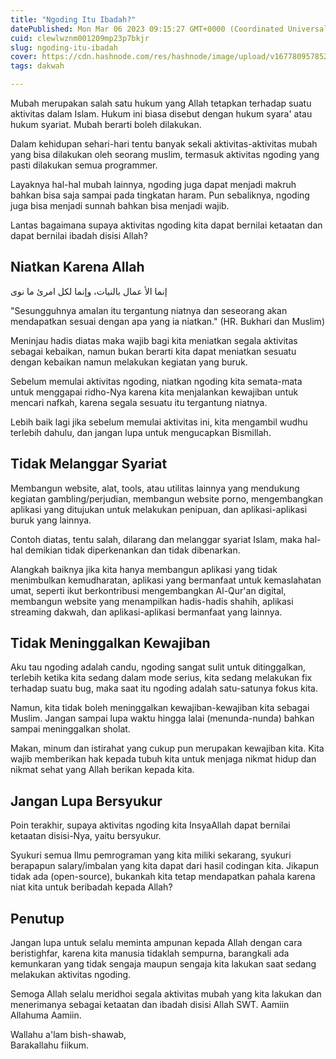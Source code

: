 ```yaml
---
title: "Ngoding Itu Ibadah?"
datePublished: Mon Mar 06 2023 09:15:27 GMT+0000 (Coordinated Universal Time)
cuid: clewlwznm001209mp23p7bkjr
slug: ngoding-itu-ibadah
cover: https://cdn.hashnode.com/res/hashnode/image/upload/v1677809578527/b96fdb19-9455-44b3-9ab8-c71415ccd659.png
tags: dakwah

---
```


Mubah merupakan salah satu hukum yang Allah tetapkan terhadap suatu aktivitas dalam Islam. Hukum ini biasa disebut dengan hukum syara' atau hukum syariat. Mubah berarti boleh dilakukan.

Dalam kehidupan sehari-hari tentu banyak sekali aktivitas-aktivitas mubah yang bisa dilakukan oleh seorang muslim, termasuk aktivitas ngoding yang pasti dilakukan semua programmer.

Layaknya hal-hal mubah lainnya, ngoding juga dapat menjadi makruh bahkan bisa saja sampai pada tingkatan haram. Pun sebaliknya, ngoding juga bisa menjadi sunnah bahkan bisa menjadi wajib.

Lantas bagaimana supaya aktivitas ngoding kita dapat bernilai ketaatan dan dapat bernilai ibadah disisi Allah?

## Niatkan Karena Allah

إنما الأ عمال بالنيات، وإنما لكل امرئ ما نوى

"Sesungguhnya amalan itu tergantung niatnya dan seseorang akan mendapatkan sesuai dengan apa yang ia niatkan." (HR. Bukhari dan Muslim)

Meninjau hadis diatas maka wajib bagi kita meniatkan segala aktivitas sebagai kebaikan, namun bukan berarti kita dapat meniatkan sesuatu dengan kebaikan namun melakukan kegiatan yang buruk.

Sebelum memulai aktivitas ngoding, niatkan ngoding kita semata-mata untuk menggapai ridho-Nya karena kita menjalankan kewajiban untuk mencari nafkah, karena segala sesuatu itu tergantung niatnya.

Lebih baik lagi jika sebelum memulai aktivitas ini, kita mengambil wudhu terlebih dahulu, dan jangan lupa untuk mengucapkan Bismillah.

## Tidak Melanggar Syariat

Membangun website, alat, tools, atau utilitas lainnya yang mendukung kegiatan gambling/perjudian, membangun website porno, mengembangkan aplikasi yang ditujukan untuk melakukan penipuan, dan aplikasi-aplikasi buruk yang lainnya.

Contoh diatas, tentu salah, dilarang dan melanggar syariat Islam, maka hal-hal demikian tidak diperkenankan dan tidak dibenarkan.

Alangkah baiknya jika kita hanya membangun aplikasi yang tidak menimbulkan kemudharatan, aplikasi yang bermanfaat untuk kemaslahatan umat, seperti ikut berkontribusi mengembangkan Al-Qur'an digital, membangun website yang menampilkan hadis-hadis shahih, aplikasi streaming dakwah, dan aplikasi-aplikasi bermanfaat yang lainnya.

## Tidak Meninggalkan Kewajiban

Aku tau ngoding adalah candu, ngoding sangat sulit untuk ditinggalkan, terlebih ketika kita sedang dalam mode serius, kita sedang melakukan fix terhadap suatu bug, maka saat itu ngoding adalah satu-satunya fokus kita.

Namun, kita tidak boleh meninggalkan kewajiban-kewajiban kita sebagai Muslim. Jangan sampai lupa waktu hingga lalai (menunda-nunda) bahkan sampai meninggalkan sholat.

Makan, minum dan istirahat yang cukup pun merupakan kewajiban kita. Kita wajib memberikan hak kepada tubuh kita untuk menjaga nikmat hidup dan nikmat sehat yang Allah berikan kepada kita.

## Jangan Lupa Bersyukur

Poin terakhir, supaya aktivitas ngoding kita InsyaAllah dapat bernilai ketaatan disisi-Nya, yaitu bersyukur.

Syukuri semua Ilmu pemrograman yang kita miliki sekarang, syukuri berapapun salary/imbalan yang kita dapat dari hasil codingan kita. Jikapun tidak ada (open-source), bukankah kita tetap mendapatkan pahala karena niat kita untuk beribadah kepada Allah?

## Penutup

Jangan lupa untuk selalu meminta ampunan kepada Allah dengan cara beristighfar, karena kita manusia tidaklah sempurna, barangkali ada kemunkaran yang tidak sengaja maupun sengaja kita lakukan saat sedang melakukan aktivitas ngoding.

Semoga Allah selalu meridhoi segala aktivitas mubah yang kita lakukan dan menerimanya sebagai ketaatan dan ibadah disisi Allah SWT. Aamiin Allahuma Aamiin.

Wallahu a'lam bish-shawab,  
Barakallahu fiikum.